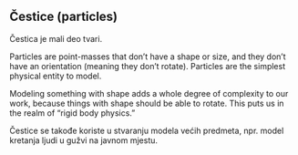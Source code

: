 ## Čestice (particles)

Čestica je mali deo tvari.

Particles are point-masses that don’t have a shape or size, and they don’t have an orientation (meaning they don’t rotate). Particles are the simplest physical entity to model.

Modeling something with shape adds a whole degree of complexity to our work, because things with shape should be able to rotate. This puts us in the realm of “rigid body physics.”

Čestice se takođe koriste u stvaranju modela većih predmeta, npr. model kretanja ljudi u gužvi na javnom mjestu.
